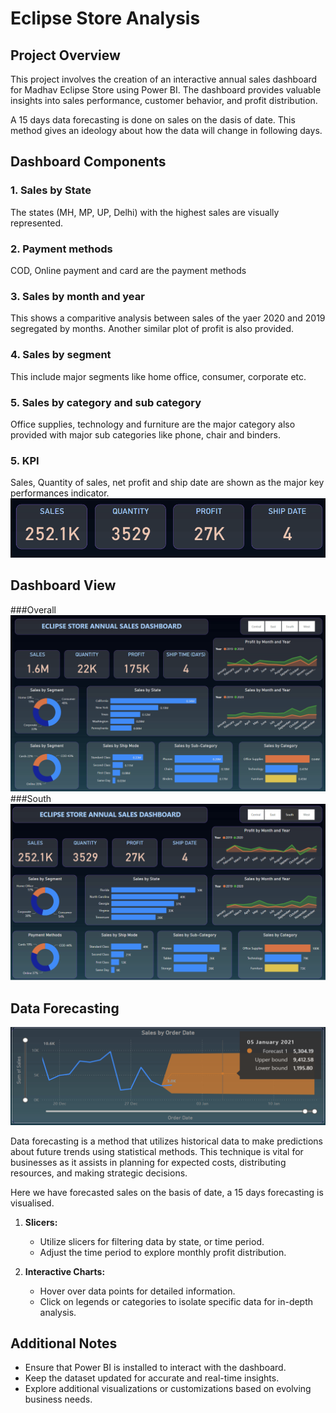 
# Eclipse Store Analysis



## Project Overview

This project involves the creation of an interactive annual sales dashboard for Madhav Eclipse Store using Power BI. The dashboard provides valuable insights into sales performance, customer behavior, and profit distribution. 

A 15 days data forecasting is done on sales on the dasis of date. This method gives an ideology about how the data will change in following days.



## Dashboard Components

### 1. Sales by State
The states (MH, MP, UP, Delhi) with the highest sales are visually represented.
### 2. Payment methods
COD, Online payment and card are the payment methods
### 3. Sales by month and year
This shows a comparitive analysis between sales of the yaer 2020 and 2019 segregated by months. Another similar plot of profit is also provided.
### 4. Sales by segment
This include major segments like home office, consumer, corporate etc.
### 5. Sales by category and sub category
Office supplies, technology and furniture are the major category also provided with major sub categories like phone, chair and binders.
### 5. KPI
Sales, Quantity of sales, net profit and ship date are shown as the major key  performances indicator.
![KPI](KPI.png)

## Dashboard View
###Overall
![Dash](Dash.png)
###South
![Dash2](Dash2.png)

## Data Forecasting
![Forecast](Forecast.png)


Data forecasting is a method that utilizes historical data to make  predictions about future trends using statistical methods. This technique is vital for businesses as it assists in planning for expected costs, distributing resources, and making strategic decisions.

Here we have forecasted sales on the basis of date, a 15 days forecasting is visualised.



1. **Slicers:**
   - Utilize slicers for filtering data by state, or time period.
   - Adjust the time period to explore monthly profit distribution.

2. **Interactive Charts:**
   - Hover over data points for detailed information.
   - Click on legends or categories to isolate specific data for in-depth analysis.




## Additional Notes

- Ensure that Power BI is installed to interact with the dashboard.
- Keep the dataset updated for accurate and real-time insights.
- Explore additional visualizations or customizations based on evolving business needs.

